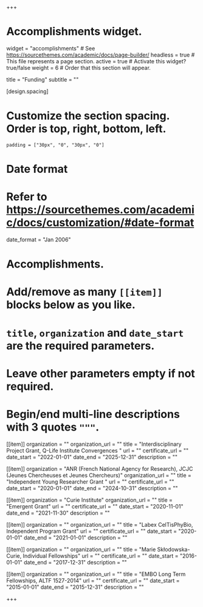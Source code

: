 +++
# Accomplishments widget.
widget = "accomplishments"  # See https://sourcethemes.com/academic/docs/page-builder/
headless = true  # This file represents a page section.
active = true  # Activate this widget? true/false
weight = 6  # Order that this section will appear.

title = "Funding"
subtitle = ""

[design.spacing]
  # Customize the section spacing. Order is top, right, bottom, left.
    padding = ["30px", "0", "30px", "0"]
  
# Date format
#   Refer to https://sourcethemes.com/academic/docs/customization/#date-format
date_format = "Jan 2006"

# Accomplishments.
#   Add/remove as many `[[item]]` blocks below as you like.
#   `title`, `organization` and `date_start` are the required parameters.
#   Leave other parameters empty if not required.
#   Begin/end multi-line descriptions with 3 quotes `"""`.

[[item]]
  organization = ""
  organization_url = ""
  title = "Interdisciplinary Project Grant, Q-Life Institute Convergences "
  url = ""
  certificate_url = ""
  date_start = "2022-01-01"
  date_end = "2025-12-31"
  description = ""
  
[[item]]
  organization = "ANR (French National Agency for Research), JCJC (Jeunes Chercheuses et Jeunes Chercheurs)"
  organization_url = ""
  title = "Independent Young Researcher Grant "
  url = ""
  certificate_url = ""
  date_start = "2020-01-01"
  date_end = "2024-10-31"
  description = ""

[[item]]
  organization = "Curie Institute"
  organization_url = ""
  title = "Emergent Grant"
  url = ""
  certificate_url = ""
  date_start = "2020-11-01"
  date_end = "2021-11-30"
  description = ""

[[item]]
  organization = ""
  organization_url = ""
  title = "Labex CelTisPhyBio, Independent Program Grant"
  url = ""
  certificate_url = ""
  date_start = "2020-01-01"
  date_end = "2021-01-01"
  description = ""
  
[[item]]
  organization = ""
  organization_url = ""
  title = "Marie Skłodowska-Curie, Individual Fellowships"
  url = ""
  certificate_url = ""
  date_start = "2016-01-01"
  date_end = "2017-12-31"
  description = ""
  
[[item]]
  organization = ""
  organization_url = ""
  title = "EMBO Long Term Fellowships, ALTF 1527-2014"
  url = ""
  certificate_url = ""
  date_start = "2015-01-01"
  date_end = "2015-12-31"
  description = ""

+++
